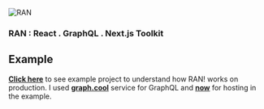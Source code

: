 ![RAN](https://user-images.githubusercontent.com/694940/29736531-6ab509e8-8a02-11e7-8e61-66e5ea4e29b8.png)
### RAN : React . GraphQL . Next.js Toolkit

## Example

**[Click here](https://ran.now.sh/)** to see example project to understand how RAN! works on production. I used **[graph.cool](https://www.graph.cool/)** service for GraphQL and **[now](https://zeit.co/now)** for hosting in the example.
